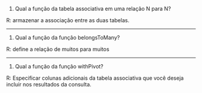 1. Qual a função da tabela associativa em uma relação N para N?

R: armazenar a associação entre as duas tabelas.

----

1. Qual a função da função belongsToMany?  

R: define a relação de muitos para muitos

----

1. Qual a função da função withPivot?
 
R: Especificar colunas adicionais da tabela associativa que você deseja incluir nos resultados da consulta.